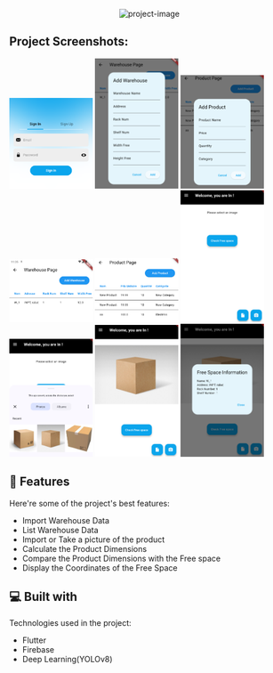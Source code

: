 <p align="center"><img src="https://socialify.git.ci/AdLKL/AppStock/image?description=1&amp;font=Rokkitt&amp;issues=1&amp;language=1&amp;name=1&amp;owner=1&amp;pattern=Signal&amp;stargazers=1&amp;theme=Dark" alt="project-image"></p>

<h2>Project Screenshots:</h2>
<img src="Rapport-img/Sign_in.png" width="150">  
<img src="Rapport-img/add-warehouse.png" width="150">  
<img src="Rapport-img/add-product.png" width="150">  
<img src="Rapport-img/show-warehouse.png" width="150">  
<img src="Rapport-img/show-products.png" width="150">  
<img src="Rapport-img/acceuil.png" width="150">  
<img src="Rapport-img/show-gallerie.png" width="150">  
<img src="Rapport-img/image-uploaded.png" width="150">  
<img src="Rapport-img/free-space-localisation.png" width="150">  
  
<h2>🧐 Features</h2>

Here're some of the project's best features:

*   Import Warehouse Data
*   List Warehouse Data
*   Import or Take a picture of the product
*   Calculate the Product Dimensions
*   Compare the Product Dimensions with the Free space
*   Display the Coordinates of the Free Space

  
  
<h2>💻 Built with</h2>

Technologies used in the project:

*   Flutter
*   Firebase
*   Deep Learning(YOLOv8)
